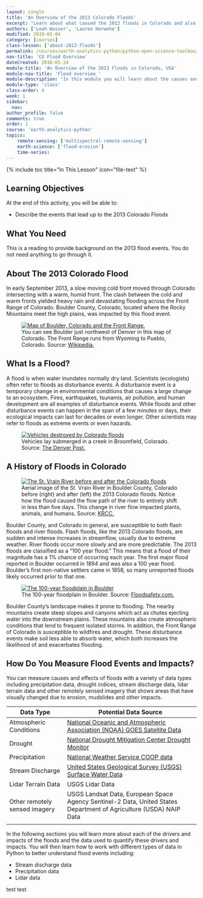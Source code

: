 ```yaml
---
layout: single
title: 'An Overview of the 2013 Colorado Floods'
excerpt: "Learn about what caused the 2013 floods in Colorado and also some of the impacts."
authors: ['Leah Wasser', 'Lauren Herwehe']
modified: 2019-03-04
category: [courses]
class-lesson: ['about-2013-floods']
permalink: /courses/earth-analytics-python/python-open-science-toolbox/an-overview-of-the-floods/
nav-title: 'CO Flood Overview'
dateCreated: 2018-05-24
module-title: 'An Overview of the 2013 Floods in Colorado, USA'
module-nav-title: 'Flood overview '
module-description: 'In this module you will learn about the causes and effects of floods as seen during the 2013 Colorado floods. You will learn how streamflow, precipitation, drought, and remote sensing data are used to better understand flooding.'
module-type: 'class'
class-order: 4
week: 1
sidebar:
  nav:
author_profile: false
comments: true
order: 1
course: 'earth-analytics-python' 
topics: 
    remote-sensing: ['multispectral-remote-sensing']
    earth-science: ['flood-erosion']
    time-series:  
---
```

{% include toc title="In This Lesson" icon="file-text" %}


<div class='notice--success' markdown="1">

## <i class="fa fa-graduation-cap" aria-hidden="true"></i> Learning Objectives
At the end of this activity, you will be able to:

* Describe the events that lead up to the 2013 Colorado Floods

## <i class="fa fa-check-square-o fa-2" aria-hidden="true"></i> What You Need

This is a reading to provide background on the 2013 flood events. You do not need anything to go through it. 

</div>


## About The 2013 Colorado Flood

In early September 2013, a slow moving cold front moved through Colorado intersecting with a warm, humid front. The clash between the cold and warm fronts yielded heavy rain and devastating flooding across the Front Range of Colorado. Boulder County, Colorado, located where the Rocky Mountains meet the high plains, was impacted by this flood event. 

<figure>
 <a href="{{ site.url }}/images/courses/earth-analytics/science/colorado-floods/map-of-the-front-range-colorado-floods.jpg">
 <img src="{{ site.url }}/images/courses/earth-analytics/science/colorado-floods/map-of-the-front-range-colorado-floods.jpg" alt = "Map of Boulder, Colorado and the Front Range."></a>
 <figcaption> You can see Boulder just northwest of Denver in this map of Colorado. The Front Range runs from Wyoming to Pueblo, Colorado. Source: <a href="https://commons.wikimedia.org/wiki/File:Colorado_ref_2001.jpg" target="_blank">Wikipedia.</a>
 </figcaption>
</figure>


## What Is a Flood?
A flood is when water inundates normally dry land. Scientists (ecologists) often refer to floods as disturbance events. A disturbance event is a temporary change in environmental conditions that causes a large change to an ecosystem. Fires, earthquakes, tsunamis, air pollution, and human development are all examples of disturbance events. While floods and other disturbance events can happen in the span of a few minutes or days, their ecological impacts can last for decades or even longer. Other scientists may refer to floods as extreme events or even hazards.

<figure>
 <a href="{{ site.url }}/images/courses/earth-analytics/science/colorado-floods/broomfield-destruction-colorado-floods.jpg">
 <img src="{{ site.url }}/images/courses/earth-analytics/science/colorado-floods/broomfield-destruction-colorado-floods.jpg" alt = "Vehicles destroyed by Colorado floods"></a>
 <figcaption>Vehicles lay submerged in a creek in Broomfield, Colorado. Source: <a href="https://www.denverpost.com/2015/09/12/two-years-later-2013-colorado-floods-remain-a-nightmare-for-some/" target="_blank">The Denver Post.</a>
 </figcaption>
</figure>


## A History of Floods in Colorado

<figure>
 <a href="{{ site.url }}/images/courses/earth-analytics/science/colorado-floods/st-vrain-creek-before-and-after-colorado-floods.jpg">
 <img src="{{ site.url }}/images/courses/earth-analytics/science/colorado-floods/st-vrain-creek-before-and-after-colorado-floods.jpg" alt = "The St. Vrain River before and after the Colorado floods"></a>
 <figcaption>Aerial image of the St. Vrain River in Boulder County, Colorado before (right) and after (left) the 2013 Colorado floods. Notice how the flood caused the flow path of the river to entirely shift in less than five days. This change in river flow impacted plants, animals, and humans. Source: <a href="http://krcc.org/post/post-flood-planning-boulder-county" target="_blank">KRCC.</a>
 </figcaption>
</figure>


Boulder County, and Colorado in general, are susceptible to both flash floods and river floods. Flash floods, like the 2013 Colorado floods, are sudden and intense increases in streamflow, usually due to extreme weather. River floods occur more slowly and are more predictable. The 2013 floods are classified as a “100 year flood.” This means that a flood of their magnitude has a 1% chance of occurring each year. The first major flood reported in Boulder occurred in 1894 and was also a 100 year flood. Boulder’s first non-native settlers came in 1858, so many unreported floods likely occurred prior to that one.

<figure>
 <a href="{{ site.url }}/images/courses/earth-analytics/science/colorado-floods/boulder-100-year-floodplain-colorado-floods.jpg">
 <img src="{{ site.url }}/images/courses/earth-analytics/science/colorado-floods/boulder-100-year-floodplain-colorado-floods.jpg" alt = "The 100-year floodplain in Boulder"></a>
 <figcaption>The 100-year floodplain in Boulder. Source: <a href="http://floodsafety.com/media/maps/colorado/Boulder/index.htm" target="_blank">Floodsafety.com.</a>
 </figcaption>
</figure>


Boulder County’s landscape makes it prone to flooding. The nearby mountains create steep slopes and canyons which act as chutes ejecting water into the downstream plains. These mountains also create atmospheric conditions that lend to frequent isolated storms. In addition, the Front Range of Colorado is susceptible to wildfires and drought. These disturbance events make soil less able to absorb water, which both increases the likelihood of and exacerbates flooding.

## How Do You Measure Flood Events and Impacts?
You can measure causes and effects of floods with a variety of data types including precipitation data, drought indices, stream discharge data, lidar terrain data and other remotely sensed imagery that shows areas that have visually changed due to erosion, mudslides and other impacts. 



| Data Type                     | Potential Data Source                                                                                              |
|-------------------------------|--------------------------------------------------------------------|
| Atmospheric Conditions        | <a href="https://www.weather.gov/satellite#vis" target = "_blank">National Oceanic and Atmospheric Association (NOAA) GOES Satellite Data</a>  |
| Drought                       | <a href="http://drought.unl.edu/MonitoringTools/USDroughtMonitor.aspx" target = "_blank">National Drought Mitigation Center Drought Monitor </a> |
| Precipitation                 | <a href="https://www.ncdc.noaa.gov/cdo-web/search" target = "_blank">National Weather Service COOP data </a> |
| Stream Discharge              | <a href="https://waterdata.usgs.gov/nwis/dv?referred_module=sw&search_criteria=state_cd&search_criteria=site_tp_cd&submitted_form=introduction" target = "_blank">United States Geological Survey (USGS) Surface Water Data</a>|
| Lidar Terrain Data            | USGS Lidar Data |
| Other remotely sensed imagery | USGS Landsat Data, European Space Agency Sentinel-2 Data, United States Department of Agriculture (USDA) NAIP Data |
|                               |                      


In the following sections you will learn more about each of the drivers and impacts of the floods and the data used to quantify these drivers and impacts. You will then learn how to work with different types of data in Python to better understand flood events including:

* Stream discharge data 
* Precipitation data
* Lidar data


test test
